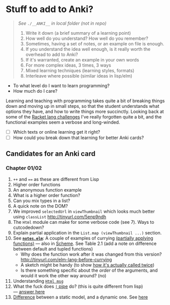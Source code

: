 # Stuff to add to Anki?

> _See `./__ANKI__` in local folder (not in repo)_
>
> 1. Write it down (a brief summary of a learning point)
> 2. How well do you understand? How well do you remember?
> 3. Sometimes, having a set of notes, or an example on file is enough.
> 4. If you understand the idea well enough, is it really worth the overhead to add to Anki?
> 5. If it's warranted, create an example in your own words
> 6. For more complex ideas, 3 times, 3 ways
> 7. Mixed learning techniques (learning styles, formats)
> 8. Interleave where possible (similar ideas in lisp/elm)

- To what level do I want to learn programming?
- How much do I care?

Learning and teaching with programming takes quite a bit of breaking things down and moving up in small steps, so that the student understands what options they have, and how to write things more succinctly. Looking back at some of the [Racket lang challenges](https://github.com/badlydrawnrob/racket-playground/issues/1) I've really forgotten quite a bit, and the functional examples seem a verbose and long-winded.

- [ ] Which texts or online learning get it right?
- [ ] How could you break down that learning for better Anki cards?

## Candidates for an Anki card

### Chapter 01/02

1. `++` and `==` as these are different from Lisp
2. Higher order functions
3. An anonymous function example
4. What is a higher order function?
5. Can you mix types in a list?
6. A quick note on the DOM?
7. We improved `selectedUrl` in `viewThumbnail` which looks much better using `classList` http://tinyurl.com/5enp9ndh
8. The `Html` module can make for some verbose code (see 7). Ways to cutcodedown?
9. Explain partial application in the `List.map (viewThumbnail ...)` section.
10. See **[`notes.elm`](https://github.com/badlydrawnrob/elm-playground/blob/8d168bd65fbd4fde7b8d428bb8a0f5dd9cd7dc70/elm-in-action/02/notes/notes.elm#L228)**: A couple of examples of currying [(partially applying functions)](https://www.codingexercises.com/guides/quickstart-elm-part-7) — also in [Scheme](http://tinyurl.com/scheme-lang-currying). See Table 2.1 (add a note on difference between default and tupled functions)
    - Why does the function work after it was changed from this version? http://tinyurl.com/elm-lang-before-currying
    - A sketch might be handy (to show [how it's actually called twice](https://livebook.manning.com/forum?p=1&comment=503513&page=1&product=rfeldman))
    - Is there something specific about the _order_ of the arguments, and would it work the other way around? (no)
11. Understanding [`Html msg`](http://tinyurl.com/elm-lang-html-msg)
12. What the fuck does [`|` pipe](https://github.com/badlydrawnrob/elm-playground/blob/eeec50661c2d3eaddb17862380895e7be658500d/elm-in-action/02/notes/notes.elm#L272) do? (this is quite different from lisp) — [answer here](https://elm-lang.org/docs/records#updating-records)
13. [Difference](https://github.com/badlydrawnrob/elm-playground/commit/5e8dcaf8a02ab3bd25a677280a42d7cc9648eaea#diff-cf788fcfa2aae55b8c1aa182e6a277971730a9d5203ef741f109f311a8c8c9ba) between a static model, and a dynamic one. See [here](https://elmprogramming.com/model-view-update-part-1.html)
